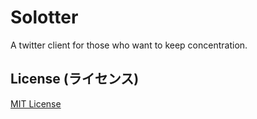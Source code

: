 # Solotter
A twitter client for those who want to keep concentration.

## License (ライセンス)
[MIT License](LICENSE.md)
